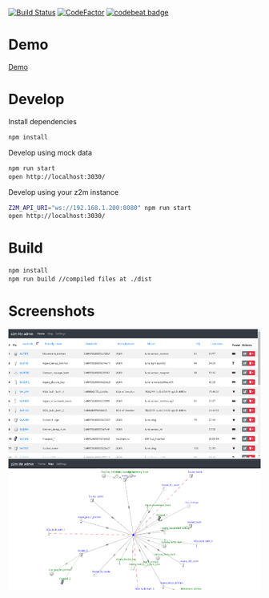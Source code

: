 [![Build Status](https://travis-ci.com/nurikk/z2m-frontend.svg?branch=master)](https://travis-ci.com/nurikk/z2m-frontend)
[![CodeFactor](https://www.codefactor.io/repository/github/nurikk/z2m-frontend/badge/master)](https://www.codefactor.io/repository/github/nurikk/z2m-frontend/overview/master)
[![codebeat badge](https://codebeat.co/badges/f71685ee-16e0-4ac5-b016-23b6a9888aa6)](https://codebeat.co/projects/github-com-nurikk-z2m-frontend-master)

# Demo
[Demo](https://nurikk.github.io/z2m-frontend/)

# Develop
Install dependencies
```bash
npm install
````

Develop using mock data
```bash
npm run start
open http://localhost:3030/
````

Develop using your z2m instance
```bash
Z2M_API_URI="ws://192.168.1.200:8080" npm run start
open http://localhost:3030/
```

# Build
```bash
npm install
npm run build //compiled files at ./dist
```

# Screenshots
![](images/screenshot_home.png)
![](images/screenshot_map.png)

